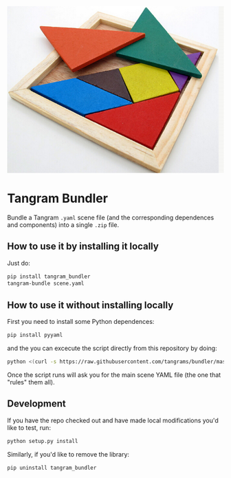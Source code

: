 ![](bundler.jpg)

# Tangram Bundler

Bundle a Tangram `.yaml` scene file (and the corresponding dependences and components) into a single `.zip` file.

## How to use it by installing it locally
Just do:

```bash
pip install tangram_bundler
tangram-bundle scene.yaml
```

## How to use it without installing locally

First you need to install some Python dependences:

```bash
pip install pyyaml
```

and the you can excecute the script directly from this repository by doing:

```bash
python <(curl -s https://raw.githubusercontent.com/tangrams/bundler/master/tangram_bundler/__init__.py)
```

Once the script runs will ask you for the main scene YAML file (the one that "rules" them all).


## Development

If you have the repo checked out and have made local modifications you'd like to test, run:

```bash
python setup.py install
```

Similarly, if you'd like to remove the library:

```bash
pip uninstall tangram_bundler
```
